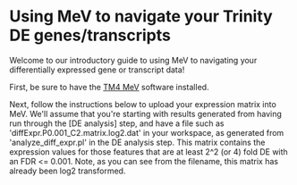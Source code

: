 # Using MeV to navigate your Trinity DE genes/transcripts

Welcome to our introductory guide to using MeV to navigating your differentially expressed gene or transcript data!

First, be sure to have the [TM4 MeV](http://www.tm4.org/mev.html) software installed.

Next, follow the instructions below to upload your expression matrix into MeV.  We'll assume that you're starting with results generated from having run through the [DE analysis] step, and have a file such as 'diffExpr.P0.001_C2.matrix.log2.dat' in your workspace, as generated from 'analyze_diff_expr.pl' in the DE analysis step.  This matrix contains the expression values for those features that are at least 2^2 (or 4) fold DE with an FDR <= 0.001.  Note, as you can see from the filename, this matrix has already been log2 transformed.

